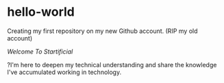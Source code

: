 # hello-world
Creating my first repository on my new Github account. (RIP my old account) 

$Welcome$ $To$ $Startificial$ 

?I'm here to deepen my technical understanding and share the knowledge I've accumulated working in technology.

